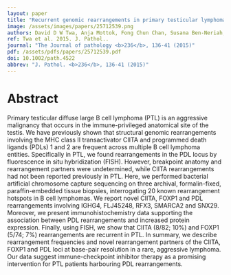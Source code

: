 ```yaml
---
layout: paper
title: "Recurrent genomic rearrangements in primary testicular lymphoma."
image: /assets/images/papers/25712539.png
authors: David D W Twa, Anja Mottok, Fong Chun Chan, Susana Ben-Neriah, Bruce W Woolcock, King L Tan, Andrew J Mungall, Helen McDonald, Yongjun Zhao, Raymond S Lim, Brad H Nelson, Katy Milne, Sohrab P Shah, Ryan D Morin, Marco A Marra, David W Scott, Randy D Gascoyne, Christian Steidl
ref: Twa et al. 2015. J. Pathol..
journal: "The Journal of pathology <b>236</b>, 136-41 (2015)"
pdf: /assets/pdfs/papers/25712539.pdf
doi: 10.1002/path.4522
abbrev: "J. Pathol. <b>236</b>, 136-41 (2015)"
---
```


# Abstract

Primary testicular diffuse large B cell lymphoma (PTL) is an aggressive malignancy that occurs in the immune-privileged anatomical site of the testis. We have previously shown that structural genomic rearrangements involving the MHC class II transactivator CIITA and programmed death ligands (PDLs) 1 and 2 are frequent across multiple B cell lymphoma entities. Specifically in PTL, we found rearrangements in the PDL locus by fluorescence in situ hybridization (FISH). However, breakpoint anatomy and rearrangement partners were undetermined, while CIITA rearrangements had not been reported previously in PTL. Here, we performed bacterial artificial chromosome capture sequencing on three archival, formalin-fixed, paraffin-embedded tissue biopsies, interrogating 20 known rearrangement hotspots in B cell lymphomas. We report novel CIITA, FOXP1 and PDL rearrangements involving IGHG4, FLJ45248, RFX3, SMARCA2 and SNX29. Moreover, we present immunohistochemistry data supporting the association between PDL rearrangements and increased protein expression. Finally, using FISH, we show that CIITA (8/82; 10%) and FOXP1 (5/74; 7%) rearrangements are recurrent in PTL. In summary, we describe rearrangement frequencies and novel rearrangement partners of the CIITA, FOXP1 and PDL loci at base-pair resolution in a rare, aggressive lymphoma. Our data suggest immune-checkpoint inhibitor therapy as a promising intervention for PTL patients harbouring PDL rearrangements.


